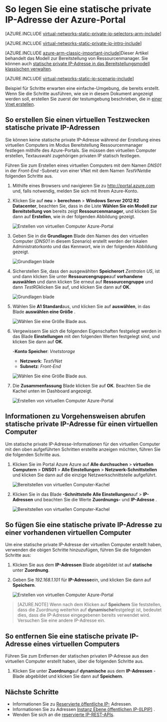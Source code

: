 <properties 
   pageTitle="So legen Sie eine statische private IP-Adresse in der Cloud-Modus mithilfe des Azure-Portals | Microsoft Azure"
   description="Grundlegendes zu privaten IP-Adressen (DIPs) und wie sie in der Cloud-Modus verwenden des Portals Azure verwaltet"
   services="virtual-network"
   documentationCenter="na"
   authors="jimdial"
   manager="carmonm"
   editor="tysonn"
   tags="azure-resource-manager"
/>
<tags 
   ms.service="virtual-network"
   ms.devlang="na"
   ms.topic="article"
   ms.tgt_pltfrm="na"
   ms.workload="infrastructure-services"
   ms.date="02/04/2016"
   ms.author="jdial" />

# <a name="how-to-set-a-static-private-ip-address-in-the-azure-portal"></a>So legen Sie eine statische private IP-Adresse der Azure-Portal

[AZURE.INCLUDE [virtual-networks-static-private-ip-selectors-arm-include](../../includes/virtual-networks-static-private-ip-selectors-arm-include.md)]

[AZURE.INCLUDE [virtual-networks-static-private-ip-intro-include](../../includes/virtual-networks-static-private-ip-intro-include.md)]

[AZURE.INCLUDE [azure-arm-classic-important-include](../../includes/azure-arm-classic-important-include.md)]Dieser Artikel behandelt das Modell zur Bereitstellung von Ressourcenmanager. Sie können auch [statische private IP-Adresse in das Bereitstellungsmodell klassischen verwalten](virtual-networks-static-private-ip-classic-pportal.md).

[AZURE.INCLUDE [virtual-networks-static-ip-scenario-include](../../includes/virtual-networks-static-ip-scenario-include.md)]

Beispiel für Schritte erwarten eine einfache-Umgebung, die bereits erstellt. Wenn Sie die Schritte ausführen, wie sie in diesem Dokument angezeigt werden soll, erstellen Sie zuerst der testumgebung beschrieben, die in [einer Vnet erstellen](virtual-networks-create-vnet-arm-pportal.md).

## <a name="how-to-create-a-vm-for-testing-static-private-ip-addresses"></a>So erstellen Sie einen virtuellen Testzwecken statische private IP-Adressen

Sie können keine statische private IP-Adresse während der Erstellung eines virtuellen Computers im Modus Bereitstellung Ressourcenmanager festlegen mithilfe des Azure-Portals. Sie müssen den virtuellen Computer erstellen, Textauswahl zugehörigen privaten IP statisch festlegen.

Führen Sie zum Erstellen eines virtuellen Computers mit dem Namen *DNS01* in der *Front-End* -Subnetz von einer VNet mit dem Namen *TestVNet*die folgenden Schritte aus.

1. Mithilfe eines Browsers und navigieren Sie zu http://portal.azure.com und, falls notwendig, melden Sie sich mit Ihrem Azure-Konto.
2. Klicken Sie auf **neu** > **berechnen** > **Windows Server 2012 R2 Datacenter**, beachten Sie, dass in die Liste **Wählen Sie ein Modell zur Bereitstellung von** bereits zeigt **Ressourcenmanager**, und klicken Sie dann auf **Erstellen**, wie in der folgenden Abbildung gezeigt.

    ![Erstellen von virtuellen Computer Azure-Portal](./media/virtual-networks-static-ip-arm-pportal/figure01.png)

3. Geben Sie in die **Grundlagen** Blade den Namen des den virtuellen Computer (*DNS01* in diesem Szenario) erstellt werden der lokalen Administratorkonto und das Kennwort, wie in der folgenden Abbildung gezeigt.

    ![Grundlagen blade](./media/virtual-networks-static-ip-arm-pportal/figure02.png)

4. Sicherstellen Sie, dass den ausgewählten **Speicherort** *Zentralen US*, ist und dann klicken Sie unter **Ressourcengruppe**auf **vorhandene auswählen** und dann klicken Sie erneut auf **Ressourcengruppe** und dann *TestRG*klicken Sie auf, und klicken Sie dann auf **OK**.

    ![Grundlagen blade](./media/virtual-networks-static-ip-arm-pportal/figure03.png)

5. Wählen Sie **A1 Standard**aus, und klicken Sie auf **auswählen**, in das Blade **auswählen eine Größe** .

    ![Wählen Sie eine Größe Blade aus.](./media/virtual-networks-static-ip-arm-pportal/figure04.png) 

6. Vergewissern Sie sich die folgenden Eigenschaften festgelegt werden in das Blade **Einstellungen** mit den folgenden Werten festgelegt sind, und klicken Sie dann auf **OK**.

    -**Konto Speicher**: *Vnetstorage*
    - **Netzwerk**: *TestVNet*
    - **Subnetz**: *Front-End*

    ![Wählen Sie eine Größe Blade aus.](./media/virtual-networks-static-ip-arm-pportal/figure05.png)  

7. Die **Zusammenfassung** Blade klicken Sie auf **OK**. Beachten Sie die Kachel unten im Dashboard angezeigt.

    ![Erstellen von virtuellen Computer Azure-Portal](./media/virtual-networks-static-ip-arm-pportal/figure06.png)

## <a name="how-to-retrieve-static-private-ip-address-information-for-a-vm"></a>Informationen zu Vorgehensweisen abrufen statische private IP-Adresse für einen virtuellen Computer

Um statische private IP-Adresse-Informationen für den virtuellen Computer mit den oben aufgeführten Schritten erstellte anzeigen möchten, führen Sie die folgenden Schritte aus.

1. Klicken Sie im Portal Azure Azure auf **Alle durchsuchen** > **virtuellen Computern** > **DNS01** > **Alle Einstellungen** > **Netzwerk-Schnittstellen** und klicken Sie dann auf die einzige Netzwerkschnittstelle aufgeführt.

    ![Bereitstellen von virtuellen Computer-Kachel](./media/virtual-networks-static-ip-arm-pportal/figure07.png)

2. Klicken Sie in das Blade **-Schnittstelle** **Alle Einstellungen**auf > **IP-Adressen** und beachten Sie die Werte **Zuordnungs-** und **IP-Adresse** .

    ![Bereitstellen von virtuellen Computer-Kachel](./media/virtual-networks-static-ip-arm-pportal/figure08.png)

## <a name="how-to-add-a-static-private-ip-address-to-an-existing-vm"></a>So fügen Sie eine statische private IP-Adresse zu einer vorhandenen virtuellen Computer
Um eine statische private IP-Adresse der virtuellen Computer erstellt haben, verwenden die obigen Schritte hinzuzufügen, führen Sie die folgenden Schritte aus:

1. Klicken Sie aus dem **IP-Adressen** Blade abgebildet ist auf **statische** unter **Zuordnung**.
2. Geben Sie *192.168.1.101* für **IP-Adresse**ein, und klicken Sie dann auf **Speichern**.

    ![Erstellen von virtuellen Computer Azure-Portal](./media/virtual-networks-static-ip-arm-pportal/figure09.png)

>[AZURE.NOTE] Wenn nach dem Klicken auf **Speichern** Sie feststellen, dass die Zuordnung weiterhin auf **dynamische**festgelegt ist, bedeutet dies, dass die IP-Adresse eingegebenen bereits verwendet wird. Versuchen Sie eine andere IP-Adresse ein.

## <a name="how-to-remove-a-static-private-ip-address-from-a-vm"></a>So entfernen Sie eine statische private IP-Adresse eines virtuellen Computers
Führen Sie zum Entfernen der statischen privaten IP-Adresse aus den virtuellen Computer erstellt haben, über die folgenden Schritte aus.
    
1. Klicken Sie unter **Zuordnung**auf **dynamische** aus dem **IP-Adressen** -Blade abgebildet und klicken Sie dann auf **Speichern**.

## <a name="next-steps"></a>Nächste Schritte

- Informationen Sie zu [Reservierte öffentliche IP-](virtual-networks-reserved-public-ip.md) Adressen.
- Informationen Sie zu Adressen [Instanz Ebene öffentlichen IP-(ILPIP)](virtual-networks-instance-level-public-ip.md) .
- Wenden Sie sich an die [reservierte IP-REST-APIs](https://msdn.microsoft.com/library/azure/dn722420.aspx).